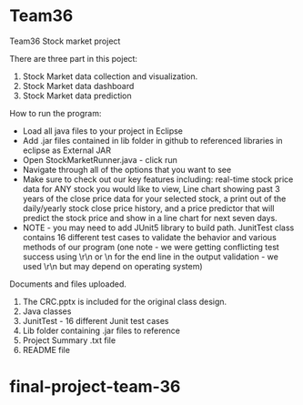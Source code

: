 # Team36
Team36 Stock market project

There are three part in this poject:
1. Stock Market data collection and visualization.
2. Stock Market data dashboard
3. Stock Market data prediction

How to run the program:
- Load all java files to your project in Eclipse
- Add .jar files contained in lib folder in github to referenced libraries in eclipse as External JAR
- Open StockMarketRunner.java - click run
- Navigate through all of the options that you want to see
- Make sure to check out our key features including: real-time stock price data for ANY stock you would like
to view, Line chart showing past 3 years of the close price data for your selected stock, a print out of the daily/yearly stock close price history, and a price predictor that will predict the stock price and show in a line chart for next seven days.
- NOTE - you may need to add JUnit5 library to build path.  JunitTest class contains 16 different test cases to validate the behavior and various methods of our program (one note - we were getting conflicting test success using \r\n or \n for the end line in the output validation - we used \r\n but may depend on operating system)

Documents and files uploaded.
1. The CRC.pptx is included for the original class design.
2. Java classes
3. JunitTest - 16 different Junit test cases
4. Lib folder containing .jar files to reference
5. Project Summary .txt file
6. README file
# final-project-team-36
